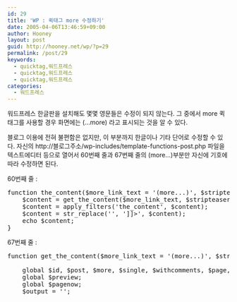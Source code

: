 ```yaml
---
id: 29
title: 'WP : 퀵태그 more 수정하기'
date: 2005-04-06T13:46:59+09:00
author: Hooney
layout: post
guid: http://hooney.net/wp/?p=29
permalink: /post/29
keywords:
  - quicktag,워드프레스
  - quicktag,워드프레스
  - quicktag,워드프레스
categories:
  - 워드프레스
---
```

워드프레스 한글판을 설치해도 몇몇 영문들은 수정이 되지 않는다. 그 중에서 more 퀵태그를 사용할 경우 화면에는 (&#8230;more) 라고 표시되는 것을 알 수 있다.

블로그 이용에 전혀 불편함은 없지만, 이 부분까지 한글이나 기타 단어로 수정할 수 있다. 자신의 http://블로그주소/wp-includes/template-functions-post.php 파일을 텍스트에디터 등으로 열어서 60번째 줄과 67번째 줄의 (more&#8230;)부분만 자신에 기호에 따라 수정하면 된다. 

60번째 줄 :

<pre>function the_content($more_link_text = '(more...)', $stripteaser = 0, $more_file = '') {
    $content = get_the_content($more_link_text, $stripteaser, $more_file);
    $content = apply_filters('the_content', $content);
    $content = str_replace('', ']]&gt;', $content);
    echo $content;
}</pre>

67번째 줄 :

<pre>function get_the_content($more_link_text = '(more...)', $stripteaser = 0, $more_file = '') {

    global $id, $post, $more, $single, $withcomments, $page, $pages, $multipage, $numpages;
    global $preview;
    global $pagenow;
    $output = '';</pre>